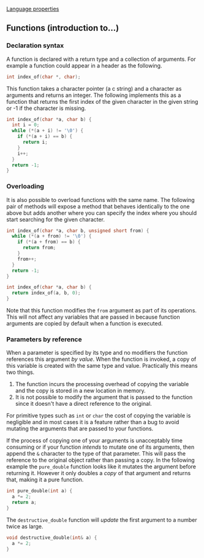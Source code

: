 [Language properties](../language_properties.md)

## Functions (introduction to...)

### Declaration syntax

A function is declared with a return type and a collection of arguments. For example a function could appear in a header as the following.

```c++
int index_of(char *, char);
```

This function takes a character pointer (a c string) and a character as arguments and returns an integer. The following implements this as a function that returns the first index of the given character in the given string or -1 if the character is missing.

```c++
int index_of(char *a, char b) {
  int i = 0;
  while (*(a + i) != '\0') {
    if (*(a + i) == b) {
      return i;
    }
    i++;
  }
  return -1;
}
```

### Overloading

It is also possible to overload functions with the same name. The following pair of methods will expose a method that behaves identically to the one above but adds another where you can specify the index where you should start searching for the given character.

```c++
int index_of(char *a, char b, unsigned short from) {
  while (*(a + from) != '\0') {
    if (*(a + from) == b) {
      return from;
    }
    from++;
  }
  return -1;
}

int index_of(char *a, char b) {
  return index_of(a, b, 0);
}
```

Note that this function modifies the `from` argument as part of its operations. This will not affect any variables that are passed in because function arguments are copied by default when a function is executed.

### Parameters by reference

When a parameter is specified by its type and no modifiers the function references this argument *by value*. When the function is invoked, a copy of this variable is created with the same type and value. Practically this means two things.

1. The function incurs the processing overhead of copying the variable and the copy is stored in a new location in memory.
1. It is not possible to modify the argument that is passed to the function since it doesn't have a direct reference to the original.

For primitive types such as `int` or `char` the cost of copying the variable is negligible and in most cases it is a feature rather than a bug to avoid mutating the arguments that are passed to your functions.

If the process of copying one of your arguments is unacceptably time consuming or if your function *intends* to mutate one of its arguments, then append the `&` character to the type of that parameter. This will pass the reference to the original object rather than passing a copy. In the following example the `pure_double` function looks like it mutates the argument before returning it. However it only doubles a *copy* of that argument and returns that, making it a pure function.

```c++
int pure_double(int a) {
  a *= 2;
  return a;
}
```

The `destructive_double` function will *update* the first argument to a number twice as large.

```c++
void destructive_double(int& a) {
  a *= 2;
}
```

